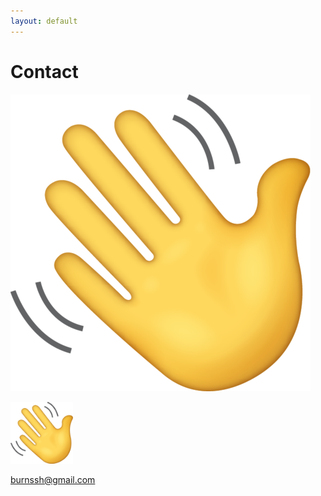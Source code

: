 ```yaml
---
layout: default
---
```


# Contact

![Hi!](https://github.com/seeess1/seeess1.github.io/raw/master/assets/images/wave.png)

<img src="https://github.com/seeess1/seeess1.github.io/raw/master/assets/images/wave.png" alt="Hi" width="100"/>

<burnssh@gmail.com>